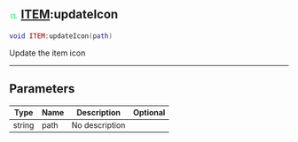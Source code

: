 ## ![client](../../.gitbook/assets/client.png) [ITEM](https://iaswiki.rawr.dev/readme/item):updateIcon

```lua
void ITEM:updateIcon(path)
```

Update the item icon

------
## Parameters

| Type   | Name | Description | Optional |
| ------ | ---- | ----------- | -------: |
| string | path | No description |  |

